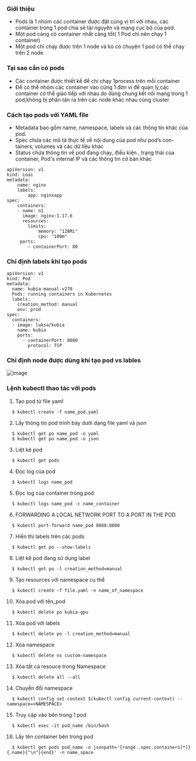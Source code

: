 ### Giới thiệu
-  Pods là 1 nhóm các container được đặt cùng vị trí với nhau, các container trong 1 pod chia sẻ tài nguyên và mạng cục bộ của pod.
- Một pod càng có container nhất càng tốt( 1 Pod chỉ nên chạy 1 container)
- Một pod chỉ chạy được trên 1 node và ko có chuyện 1 pod có thể chạy trên 2 node

### Tại sao cần có pods
- Các container được thiết kế để chi chạy 1process trên mỗi container
- Để có thể nhóm các container vào cùng 1 đơn vị để quản lý,các container có thể giao tiếp với nhau do dùng chung kết nối mạng trong 1 pod,không bị phân tán ra trên các node khác nhau cùng cluster

### Cách tạo pods với YAML file

- Metadata bao gồm name, namespace, labels và các thông tin khác của pod.
- Spec chứa các mô tả thực tế về nội dung của  pod như  pod’s con-tainers, volumes và các dữ liệu khác
- Status chứa thông tin về pod đang chạy, điều kiện , trạng thái của container, Pod's internal IP và các thông tin cơ bản khác

```
apiVersion: v1
kind: Loại 
metadata: 
	name: nginx
	labels:
		app: nginxapp
spec:
	containers:
	- name: n1
	  image: nginx:1.17.6
	  resources:
	  	limits:
			memory: "128Mi"
			cpu: "100m"
	 ports:
	 	- containerPort: 80
```


### Chỉ định labels khi tạo pods
```
apiVersion: v1
kind: Pod
metadata:
  name: kubia-manual-v270
  Pods: running containers in Kubernetes
  labels:
    creation_method: manual
    env: prod
spec:
  containers:
  - image: luksa/kubia
    name: kubia
    ports:
      - containerPort: 8080
        protocol: TCP
```
### Chỉ định node được dùng khi tạo pod vs lables
![image](https://github.com/nacdanh98/Yang-NT-K8S/assets/49748262/f5f41468-1db8-4a9d-9c72-a2b73ca6f3d2)

### Lệnh kubectl thao tác với pods
1. Tạo pod từ file yaml
```
  $ kubectl create -f name_pod.yaml
```
2. Lấy thông tin pod trình bày dưới dạng file yaml và json
```
  $ kubectl get po name_pod -o yaml
  $ kubectl get po name_pod -o json
```
3. Liệt kê pod 
```
  $ kubectl get pods
 ```
4. Đọc log của pod
```
  $ kubectl logs name_pod
```
5. Đọc log của container trong pod
```
  $ kubectl logs name_pod -c name_container
```
6. FORWARDING A LOCAL NETWORK PORT TO A PORT IN THE POD
```
  $ kubectl port-forward name_pod 8888:8080
```
7. Hiển thị labels trên các pods
```
  $ kubectl get po --show-labels
```
8. Liệt kê pod đang sử dụng label
```
  $ kubectl get po -l creation_method=manual
```
9. Tạo resources với namespace cụ thể
```
  $ kubectl create -f file.yaml -n name_of_namespace
```
10. Xóa pod với tên_pod
```
  $ kubectl delete po kubia-gpu
```
11. Xóa pod với labels
```
  $ kubectl delete po -l creation_method=manual
```
12. Xóa namespace
```
  $ kubectl delete ns custom-namespace
```
13. Xóa tất cả resouce trong Namespace
```
  $ kubectl delete all --all
```
14. Chuyển đổi namespace
```
  $ kubectl config set-context $(kubectl config current-context) --namespace=<NAMESPACE>
```
15. Truy cập vào bên trong 1 pod
```
  $ kubectl exec -it pod_name /bin/bash
```
16. Lấy tên container bên trong pod
```
  $ kubectl get pods pod_name -o jsonpath='{range .spec.containers[*]}{.name}{"\n"}{end}' -n name_space
```
	
 
